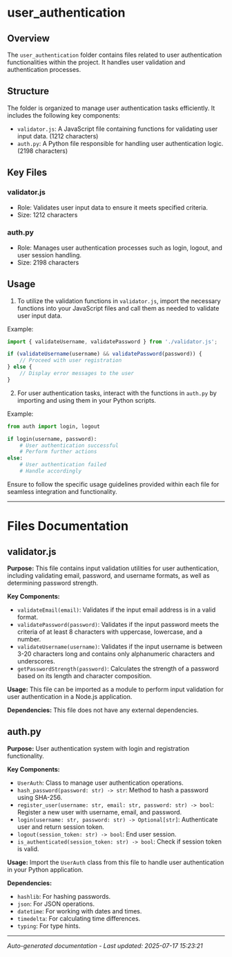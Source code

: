 # user_authentication

## Overview
The `user_authentication` folder contains files related to user authentication functionalities within the project. It handles user validation and authentication processes.

## Structure
The folder is organized to manage user authentication tasks efficiently. It includes the following key components:
- `validator.js`: A JavaScript file containing functions for validating user input data. (1212 characters)
- `auth.py`: A Python file responsible for handling user authentication logic. (2198 characters)

## Key Files
### validator.js
- Role: Validates user input data to ensure it meets specified criteria.
- Size: 1212 characters

### auth.py
- Role: Manages user authentication processes such as login, logout, and user session handling.
- Size: 2198 characters

## Usage
1. To utilize the validation functions in `validator.js`, import the necessary functions into your JavaScript files and call them as needed to validate user input data.

Example:
```javascript
import { validateUsername, validatePassword } from './validator.js';

if (validateUsername(username) && validatePassword(password)) {
    // Proceed with user registration
} else {
    // Display error messages to the user
}
```

2. For user authentication tasks, interact with the functions in `auth.py` by importing and using them in your Python scripts.

Example:
```python
from auth import login, logout

if login(username, password):
    # User authentication successful
    # Perform further actions
else:
    # User authentication failed
    # Handle accordingly
```

Ensure to follow the specific usage guidelines provided within each file for seamless integration and functionality.

---

# Files Documentation

## validator.js

**Purpose:** This file contains input validation utilities for user authentication, including validating email, password, and username formats, as well as determining password strength.

**Key Components:**
- `validateEmail(email)`: Validates if the input email address is in a valid format.
- `validatePassword(password)`: Validates if the input password meets the criteria of at least 8 characters with uppercase, lowercase, and a number.
- `validateUsername(username)`: Validates if the input username is between 3-20 characters long and contains only alphanumeric characters and underscores.
- `getPasswordStrength(password)`: Calculates the strength of a password based on its length and character composition.

**Usage:** This file can be imported as a module to perform input validation for user authentication in a Node.js application.

**Dependencies:** This file does not have any external dependencies.

## auth.py

**Purpose:** User authentication system with login and registration functionality.

**Key Components:**
- `UserAuth`: Class to manage user authentication operations.
- `hash_password(password: str) -> str`: Method to hash a password using SHA-256.
- `register_user(username: str, email: str, password: str) -> bool`: Register a new user with username, email, and password.
- `login(username: str, password: str) -> Optional[str]`: Authenticate user and return session token.
- `logout(session_token: str) -> bool`: End user session.
- `is_authenticated(session_token: str) -> bool`: Check if session token is valid.

**Usage:** Import the `UserAuth` class from this file to handle user authentication in your Python application.

**Dependencies:**
- `hashlib`: For hashing passwords.
- `json`: For JSON operations.
- `datetime`: For working with dates and times.
- `timedelta`: For calculating time differences.
- `typing`: For type hints.

---
*Auto-generated documentation - Last updated: 2025-07-17 15:23:21*
